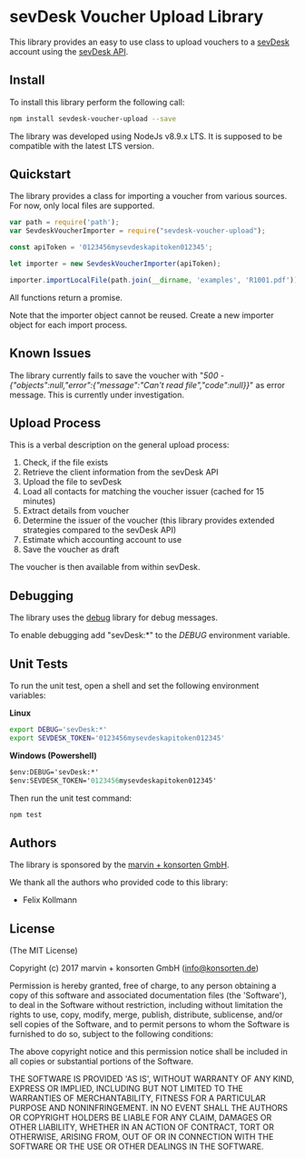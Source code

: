 # sevDesk Voucher Upload Library

This library provides an easy to use class to upload vouchers to a [sevDesk](http://www.sevdesk.de) account using the [sevDesk API](https://my.sevdesk.de/swaggerUI/index.html#/).

## Install

To install this library perform the following call:

```sh
npm install sevdesk-voucher-upload --save
```

The library was developed using NodeJs v8.9.x LTS. It is supposed to be compatible with the latest LTS version.

## Quickstart

The library provides a class for importing a voucher from various sources. For now, only local files are supported.

```js
var path = require('path');
var SevdeskVoucherImporter = require("sevdesk-voucher-upload");

const apiToken = '0123456mysevdeskapitoken012345';

let importer = new SevdeskVoucherImporter(apiToken);

importer.importLocalFile(path.join(__dirname, 'examples', 'R1001.pdf'));
```

All functions return a promise.

Note that the importer object cannot be reused. Create a new importer object for each import process.

## Known Issues

The library currently fails to save the voucher with "*500 - {"objects":null,"error":{"message":"Can't read file","code":null}}*" as error message. This is currently under investigation.

## Upload Process

This is a verbal description on the general upload process:

1) Check, if the file exists
2) Retrieve the client information from the sevDesk API
3) Upload the file to sevDesk
4) Load all contacts for matching the voucher issuer (cached for 15 minutes)
5) Extract details from voucher
6) Determine the issuer of the voucher (this library provides extended strategies compared to the sevDesk API)
7) Estimate which accounting account to use
8) Save the voucher as draft

The voucher is then available from within sevDesk.

## Debugging

The library uses the [debug](https://www.npmjs.com/package/debug) library for debug messages.

To enable debugging add "sevDesk:*" to the *DEBUG* environment variable.

## Unit Tests

To run the unit test, open a shell and set the following environment variables:

**Linux**
```sh
export DEBUG='sevDesk:*'
export SEVDESK_TOKEN='0123456mysevdeskapitoken012345'
```

**Windows (Powershell)**
```ps
$env:DEBUG='sevDesk:*'
$env:SEVDESK_TOKEN='0123456mysevdeskapitoken012345'
```

Then run the unit test command:
```sh
npm test
```

## Authors

The library is sponsored by the [marvin + konsorten GmbH](http://www.konsorten.de).

We thank all the authors who provided code to this library:

* Felix Kollmann

## License

(The MIT License)

Copyright (c) 2017 marvin + konsorten GmbH (info@konsorten.de)

Permission is hereby granted, free of charge, to any person obtaining a copy of this software and associated documentation files (the 'Software'), to deal in the Software without restriction, including without limitation the rights to use, copy, modify, merge, publish, distribute, sublicense, and/or sell copies of the Software, and to permit persons to whom the Software is furnished to do so, subject to the following conditions:

The above copyright notice and this permission notice shall be included in all copies or substantial portions of the Software.

THE SOFTWARE IS PROVIDED 'AS IS', WITHOUT WARRANTY OF ANY KIND, EXPRESS OR IMPLIED, INCLUDING BUT NOT LIMITED TO THE WARRANTIES OF MERCHANTABILITY, FITNESS FOR A PARTICULAR PURPOSE AND NONINFRINGEMENT. IN NO EVENT SHALL THE AUTHORS OR COPYRIGHT HOLDERS BE LIABLE FOR ANY CLAIM, DAMAGES OR OTHER LIABILITY, WHETHER IN AN ACTION OF CONTRACT, TORT OR OTHERWISE, ARISING FROM, OUT OF OR IN CONNECTION WITH THE SOFTWARE OR THE USE OR OTHER DEALINGS IN THE SOFTWARE.
